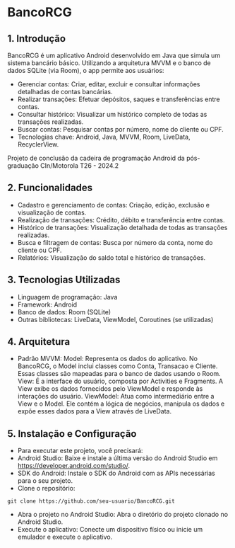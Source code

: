 # BancoRCG

## 1. Introdução
BancoRCG é um aplicativo Android desenvolvido em Java que simula um sistema bancário básico. Utilizando a arquitetura MVVM e o banco de dados SQLite (via Room), o app permite aos usuários:

* Gerenciar contas: Criar, editar, excluir e consultar informações detalhadas de contas bancárias.
* Realizar transações: Efetuar depósitos, saques e transferências entre contas.
* Consultar histórico: Visualizar um histórico completo de todas as transações realizadas.
* Buscar contas: Pesquisar contas por número, nome do cliente ou CPF.
* Tecnologias chave: Android, Java, MVVM, Room, LiveData, RecyclerView.

Projeto de conclusão da cadeira de programação Android da pós-graduação CIn/Motorola T26 - 2024.2

## 2. Funcionalidades

* Cadastro e gerenciamento de contas: Criação, edição, exclusão e visualização de contas.
* Realização de transações: Crédito, débito e transferência entre contas.
* Histórico de transações: Visualização detalhada de todas as transações realizadas.
* Busca e filtragem de contas: Busca por número da conta, nome do cliente ou CPF.
* Relatórios: Visualização do saldo total e histórico de transações.
  
## 3. Tecnologias Utilizadas
* Linguagem de programação: Java
* Framework: Android
* Banco de dados: Room (SQLite)
* Outras bibliotecas: LiveData, ViewModel, Coroutines (se utilizadas)

## 4. Arquitetura
* Padrão MVVM: Model: Representa os dados do aplicativo. No BancoRCG, o Model inclui classes como Conta, Transacao e Cliente. Essas classes são mapeadas para o banco de dados usando o Room.
View: É a interface do usuário, composta por Activities e Fragments. A View exibe os dados fornecidos pelo ViewModel e responde às interações do usuário.
ViewModel: Atua como intermediário entre a View e o Model. Ele contém a lógica de negócios, manipula os dados e expõe esses dados para a View através de LiveData.

## 5. Instalação e Configuração
* Para executar este projeto, você precisará:
* Android Studio: Baixe e instale a última versão do Android Studio em https://developer.android.com/studio/.
* SDK do Android: Instale o SDK do Android com as APIs necessárias para o seu projeto.
* Clone o repositório:

```
git clone https://github.com/seu-usuario/BancoRCG.git
```

* Abra o projeto no Android Studio: Abra o diretório do projeto clonado no Android Studio.
* Execute o aplicativo: Conecte um dispositivo físico ou inicie um emulador e execute o aplicativo.



